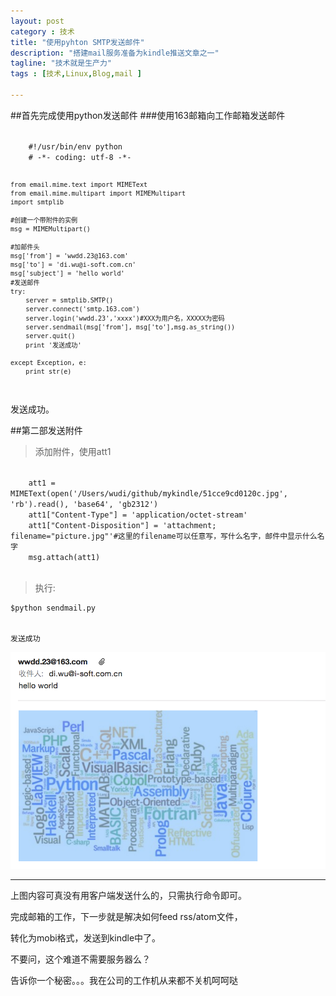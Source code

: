 ```yaml
---
layout: post
category : 技术
title: "使用pyhton SMTP发送邮件"
description: "搭建mail服务准备为kindle推送文章之一"
tagline: "技术就是生产力"
tags : [技术,Linux,Blog,mail ]

---
```


##首先完成使用python发送邮件
###使用163邮箱向工作邮箱发送邮件

<code>
    #!/usr/bin/env python
    # -*- coding: utf-8 -*-
    
    from email.mime.text import MIMEText
    from email.mime.multipart import MIMEMultipart
    import smtplib
    
    #创建一个带附件的实例
    msg = MIMEMultipart()
    
    #加邮件头
    msg['from'] = 'wwdd.23@163.com'
    msg['to'] = 'di.wu@i-soft.com.cn'
    msg['subject'] = 'hello world'
    #发送邮件
    try:
        server = smtplib.SMTP()
        server.connect('smtp.163.com')
        server.login('wwdd.23','xxxx')#XXX为用户名，XXXXX为密码
        server.sendmail(msg['from'], msg['to'],msg.as_string())
        server.quit()
        print '发送成功'
    
    except Exception, e:  
        print str(e) 

</code>

发送成功。


##第二部发送附件

>添加附件，使用att1

<code>
    att1 = MIMEText(open('/Users/wudi/github/mykindle/51cce9cd0120c.jpg', 'rb').read(), 'base64', 'gb2312')
    att1["Content-Type"] = 'application/octet-stream'
    att1["Content-Disposition"] = 'attachment; filename="picture.jpg"'#这里的filename可以任意写，写什么名字，邮件中显示什么名字
    msg.attach(att1)
    
</code>


>执行:

    $python sendmail.py


    发送成功


![](/images/sendmail.png )


___

上图内容可真没有用客户端发送什么的，只需执行命令即可。

完成邮箱的工作，下一步就是解决如何feed rss/atom文件，

转化为mobi格式，发送到kindle中了。

不要问，这个难道不需要服务器么？

告诉你一个秘密。。。我在公司的工作机从来都不关机呵呵哒

